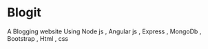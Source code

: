# Blogit
A Blogging website Using Node js , Angular js , Express , MongoDb , Bootstrap , Html , css 
